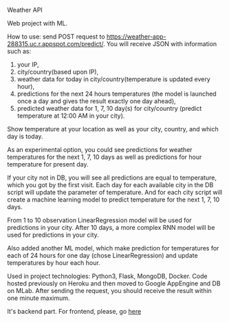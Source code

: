Weather API

Web project with ML.

How to use:
send POST request to https://weather-app-288315.uc.r.appspot.com/predict/.
You will receive JSON with information such as:
1) your IP, 
2) city/country(based upon IP), 
3) weather data for today in city/country(temperature is updated every hour),
4) predictions for the next 24 hours temperatures (the model is launched once a day and gives the result exactly one day ahead),
5) predicted weather data for 1, 7, 10 day(s) for city/country (predict temperature at 12:00 AM in your city).

Show temperature at your location as well as your city, country, and which day is today.

As an experimental option, you could see predictions for weather temperatures for the next 1, 7, 10 days as well as predictions for hour temperature for present day.

If your city not in DB, you will see all predictions are equal to temperature, which you got by the first visit. Each day for each available city in the DB script will update the parameter of temperature. And for each city script will create a machine learning model to predict temperature for the next 1, 7, 10 days.

From 1 to 10 observation LinearRegression model will be used for predictions in your city. After 10 days, a more complex RNN model will be used for predictions in your city.

Also added another ML model, which make prediction for temperatures for each of 24 hours for one day (chose LinearRegression) and update temperatures by hour each hour.

Used in project technologies: Python3, Flask, MongoDB, Docker.
Code hosted previously on Heroku and then moved to Google AppEngine and DB on MLab.
After sending the request, you should receive the result within one minute maximum.

It's backend part. For frontend, please, go [here](https://github.com/Oysiyl/simple-weather-app)

